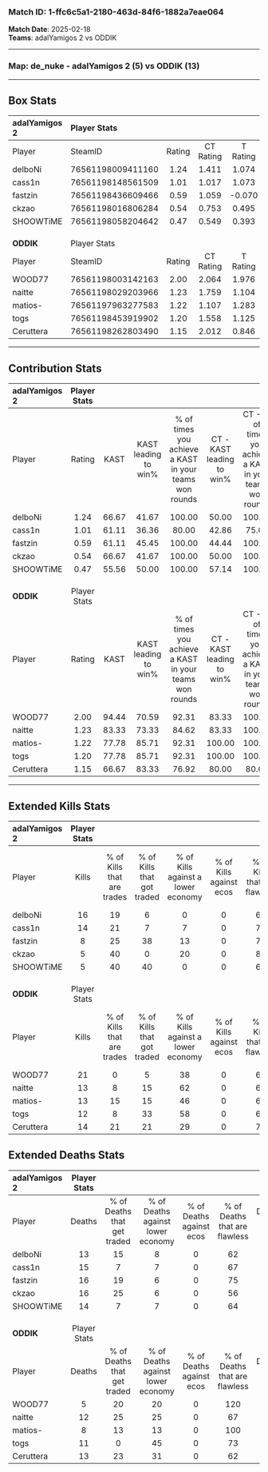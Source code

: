 ### Match ID: 1-ffc6c5a1-2180-463d-84f6-1882a7eae064  
**Match Date**: 2025-02-18  
**Teams**: adalYamigos 2 vs ODDIK  

---  

### **Map**: de_nuke - adalYamigos 2 (5) vs ODDIK (13)  
---  

## Box Stats  

| **adalYamigos 2** | Player Stats      |        |           |          |       |       |       |         |        |      |     |
| :- | :- | :-: | :-: | :-: | :-: | :-: | :-: | :-: | :-: | :-: | :-: |
| Player            | SteamID           | Rating | CT Rating | T Rating | KAST  |  ADR  | Kills | Assists | Deaths | K/D  | HS% |
| delboNi           | 76561198009411160 |  1.24  |   1.411   |  1.074   | 66.67 | 92.7  |  16   |    2    |   13   | 1.23 | 37  |
| cass1n            | 76561198148561509 |  1.01  |   1.017   |  1.073   | 61.11 | 81.0  |  14   |    2    |   15   | 0.93 | 14  |
| fastzin           | 76561198436609466 |  0.59  |   1.059   |  -0.070  | 61.11 | 49.8  |   8   |    3    |   16   | 0.50 | 62  |
| ckzao             | 76561198016806284 |  0.54  |   0.753   |  0.495   | 66.67 | 62.2  |   5   |    4    |   16   | 0.31 | 60  |
| SHOOWTiME         | 76561198058204642 |  0.47  |   0.549   |  0.393   | 55.56 | 46.0  |   5   |    5    |   14   | 0.36 | 20  |
|                   |                   |        |           |          |       |       |       |         |        |      |     |
|                   |                   |        |           |          |       |       |       |         |        |      |     |
|                   |                   |        |           |          |       |       |       |         |        |      |     |
| **ODDIK**         | Player Stats      |        |           |          |       |       |       |         |        |      |     |
| Player            | SteamID           | Rating | CT Rating | T Rating | KAST  |  ADR  | Kills | Assists | Deaths | K/D  | HS% |
| WOOD77            | 76561198003142163 |  2.00  |   2.064   |  1.976   | 94.44 | 107.6 |  21   |    8    |   5    | 4.20 | 47  |
| naitte            | 76561198029203966 |  1.23  |   1.759   |  1.104   | 83.33 | 81.8  |  13   |    6    |   12   | 1.08 | 61  |
| matios-           | 76561197963277583 |  1.22  |   1.107   |  1.283   | 77.78 | 64.7  |  13   |    0    |   8    | 1.63 | 61  |
| togs              | 76561198453919902 |  1.20  |   1.558   |  1.125   | 77.78 | 90.3  |  12   |    5    |   11   | 1.09 | 58  |
| Ceruttera         | 76561198262803490 |  1.15  |   2.012   |  0.846   | 66.67 | 86.6  |  14   |    6    |   13   | 1.08 | 71  |
---  

## Contribution Stats  

| **adalYamigos 2** | Player Stats |       |                      |                                                        |                           |                                                             |                          |                                                            |
| :- | :-: | :-: | :-: | :-: | :-: | :-: | :-: | :-: |
| Player            |    Rating    | KAST  | KAST leading to win% | % of times you achieve a KAST in your teams won rounds | CT - KAST leading to win% | CT - % of times you achieve a KAST in your teams won rounds | T - KAST leading to win% | T - % of times you achieve a KAST in your teams won rounds |
| delboNi           |     1.24     | 66.67 |        41.67         |                         100.00                         |           50.00           |                           100.00                            |          25.00           |                           100.00                           |
| cass1n            |     1.01     | 61.11 |        36.36         |                         80.00                          |           42.86           |                            75.00                            |          25.00           |                           100.00                           |
| fastzin           |     0.59     | 61.11 |        45.45         |                         100.00                         |           44.44           |                           100.00                            |          50.00           |                           100.00                           |
| ckzao             |     0.54     | 66.67 |        41.67         |                         100.00                         |           50.00           |                           100.00                            |          25.00           |                           100.00                           |
| SHOOWTiME         |     0.47     | 55.56 |        50.00         |                         100.00                         |           57.14           |                           100.00                            |          33.33           |                           100.00                           |
|                   |              |       |                      |                                                        |                           |                                                             |                          |                                                            |
|                   |              |       |                      |                                                        |                           |                                                             |                          |                                                            |
|                   |              |       |                      |                                                        |                           |                                                             |                          |                                                            |
| **ODDIK**         | Player Stats |       |                      |                                                        |                           |                                                             |                          |                                                            |
| Player            |    Rating    | KAST  | KAST leading to win% | % of times you achieve a KAST in your teams won rounds | CT - KAST leading to win% | CT - % of times you achieve a KAST in your teams won rounds | T - KAST leading to win% | T - % of times you achieve a KAST in your teams won rounds |
| WOOD77            |     2.00     | 94.44 |        70.59         |                         92.31                          |           83.33           |                           100.00                            |          63.64           |                           87.50                            |
| naitte            |     1.23     | 83.33 |        73.33         |                         84.62                          |           83.33           |                           100.00                            |          66.67           |                           75.00                            |
| matios-           |     1.22     | 77.78 |        85.71         |                         92.31                          |          100.00           |                           100.00                            |          77.78           |                           87.50                            |
| togs              |     1.20     | 77.78 |        85.71         |                         92.31                          |          100.00           |                           100.00                            |          77.78           |                           87.50                            |
| Ceruttera         |     1.15     | 66.67 |        83.33         |                         76.92                          |           80.00           |                            80.00                            |          85.71           |                           75.00                            |
---  

## Extended Kills Stats  

| **adalYamigos 2** | Player Stats |                            |                            |                                    |                         |                              |                                 |                                       |                    |           |
| :- | :-: | :-: | :-: | :-: | :-: | :-: | :-: | :-: | :-: | :-: |
| Player            |    Kills     | % of Kills that are trades | % of Kills that got traded | % of Kills against a lower economy | % of Kills against ecos | % of Kills that are flawless | % of Kills that are close duels | % of Kills that are assisted by flash | Pistol Round Kills | AWP Kills |
| delboNi           |      16      |             19             |             6              |                 0                  |            0            |              63              |                6                |                   6                   |         1          |     0     |
| cass1n            |      14      |             21             |             7              |                 7                  |            0            |              79              |                0                |                   0                   |         2          |     8     |
| fastzin           |      8       |             25             |             38             |                 13                 |            0            |              75              |                0                |                   0                   |         1          |     0     |
| ckzao             |      5       |             40             |             0              |                 20                 |            0            |              80              |                0                |                  20                   |         2          |     0     |
| SHOOWTiME         |      5       |             40             |             40             |                 0                  |            0            |              60              |               20                |                   0                   |         0          |     0     |
|                   |              |                            |                            |                                    |                         |                              |                                 |                                       |                    |           |
|                   |              |                            |                            |                                    |                         |                              |                                 |                                       |                    |           |
|                   |              |                            |                            |                                    |                         |                              |                                 |                                       |                    |           |
| **ODDIK**         | Player Stats |                            |                            |                                    |                         |                              |                                 |                                       |                    |           |
| Player            |    Kills     | % of Kills that are trades | % of Kills that got traded | % of Kills against a lower economy | % of Kills against ecos | % of Kills that are flawless | % of Kills that are close duels | % of Kills that are assisted by flash | Pistol Round Kills | AWP Kills |
| WOOD77            |      21      |             0              |             5              |                 38                 |            0            |              67              |               19                |                   0                   |         4          |     3     |
| naitte            |      13      |             8              |             15             |                 62                 |            0            |              62              |                0                |                  31                   |         1          |     0     |
| matios-           |      13      |             15             |             15             |                 46                 |            0            |              62              |                0                |                   0                   |         2          |     0     |
| togs              |      12      |             8              |             33             |                 58                 |            0            |              67              |               17                |                   0                   |         3          |     1     |
| Ceruttera         |      14      |             21             |             21             |                 29                 |            0            |              79              |                0                |                   0                   |         1          |     0     |
## Extended Deaths Stats  

| **adalYamigos 2** | Player Stats |                             |                                   |                          |                               |                            |                           |               |
| :- | :-: | :-: | :-: | :-: | :-: | :-: | :-: | :-: |
| Player            |    Deaths    | % of Deaths that get traded | % of Deaths against lower economy | % of Deaths against ecos | % of Deaths that are flawless | % of Deaths that are close | % of Deaths while blinded | Deaths to AWP |
| delboNi           |      13      |             15              |                 8                 |            0             |              62               |             8              |             8             |       0       |
| cass1n            |      15      |              7              |                 7                 |            0             |              67               |             0              |             0             |       2       |
| fastzin           |      16      |             19              |                 6                 |            0             |              75               |             13             |             0             |       0       |
| ckzao             |      16      |             25              |                 6                 |            0             |              56               |             19             |            19             |       2       |
| SHOOWTiME         |      14      |              7              |                 7                 |            0             |              64               |             0              |             0             |       0       |
|                   |              |                             |                                   |                          |                               |                            |                           |               |
|                   |              |                             |                                   |                          |                               |                            |                           |               |
|                   |              |                             |                                   |                          |                               |                            |                           |               |
| **ODDIK**         | Player Stats |                             |                                   |                          |                               |                            |                           |               |
| Player            |    Deaths    | % of Deaths that get traded | % of Deaths against lower economy | % of Deaths against ecos | % of Deaths that are flawless | % of Deaths that are close | % of Deaths while blinded | Deaths to AWP |
| WOOD77            |      5       |             20              |                20                 |            0             |              120              |             0              |             0             |       2       |
| naitte            |      12      |             25              |                25                 |            0             |              67               |             8              |             0             |       2       |
| matios-           |      8       |             13              |                13                 |            0             |              100              |             0              |            25             |       2       |
| togs              |      11      |              0              |                45                 |            0             |              73               |             0              |             0             |       0       |
| Ceruttera         |      13      |             23              |                31                 |            0             |              62               |             8              |             0             |       2       |
